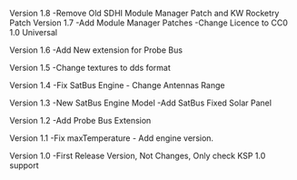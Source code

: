 Version 1.8
	-Remove Old SDHI Module Manager Patch and KW Rocketry Patch
Version 1.7
	-Add Module Manager Patches
	-Change Licence to CC0 1.0 Universal

Version 1.6
	-Add New extension for Probe Bus

Version 1.5
	-Change textures to dds format

Version 1.4
	-Fix SatBus Engine - Change Antennas Range

Version 1.3
	-New SatBus Engine Model
	-Add SatBus Fixed Solar Panel

Version 1.2
	-Add Probe Bus Extension

Version 1.1
	-Fix maxTemperature - Add engine version.

Version 1.0
	-First Release Version, Not Changes, Only check KSP 1.0 support
